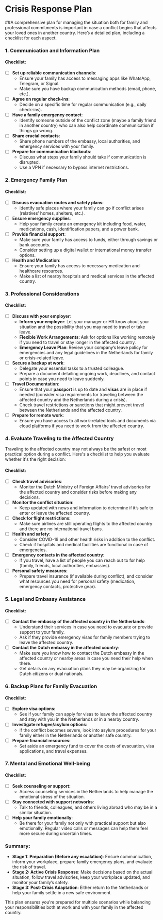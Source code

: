 # Crisis Response Plan
##A comprehensive plan for managing the situation both for family and professional commitments is important in case a conflict begins that affects your loved ones in another country. Here’s a detailed plan, including a checklist for each aspect.


### 1. **Communication and Information Plan**
#### Checklist:
- [ ] **Set up reliable communication channels**:
    - Ensure your family has access to messaging apps like WhatsApp, Telegram, or Signal.
    - Make sure you have backup communication methods (email, phone, etc.).
- [ ] **Agree on regular check-ins**: 
    - Decide on a specific time for regular communication (e.g., daily check-ins).
- [ ] **Have a family emergency contact**:
    - Identify someone outside of the conflict zone (maybe a family friend in another country) who can also help coordinate communication if things go wrong.
- [ ] **Share crucial contacts**:
    - Share phone numbers of the embassy, local authorities, and emergency services with your family.
- [ ] **Prepare for communication blackouts**:
    - Discuss what steps your family should take if communication is disrupted.
    - Use a VPN if necessary to bypass internet restrictions.

### 2. **Emergency Family Plan**
#### Checklist:
- [ ] **Discuss evacuation routes and safety plans**:
    - Identify safe places where your family can go if conflict arises (relatives’ homes, shelters, etc.).
- [ ] **Ensure emergency supplies**:
    - Help your family create an emergency kit including food, water, medications, cash, identification papers, and a power bank.
- [ ] **Provide financial support**:
    - Make sure your family has access to funds, either through savings or bank accounts.
    - Consider setting up a digital wallet or international money transfer options.
- [ ] **Health and Medication**:
    - Ensure your family has access to necessary medication and healthcare resources.
    - Make a list of nearby hospitals and medical services in the affected country.

### 3. **Professional Considerations**
#### Checklist:
- [ ] **Discuss with your employer**:
    - **Inform your employer**: Let your manager or HR know about your situation and the possibility that you may need to travel or take leave.
    - **Flexible Work Arrangements**: Ask for options like working remotely if you need to travel or stay longer in the affected country.
    - **Emergency Leave Plan**: Review your company’s leave policy for emergencies and any legal guidelines in the Netherlands for family or crisis-related leave.
- [ ] **Secure a backup at work**:
    - Delegate your essential tasks to a trusted colleague.
    - Prepare a document detailing ongoing work, deadlines, and contact points in case you need to leave suddenly.
- [ ] **Travel Documentation**:
    - Ensure that your **passport** is up to date and **visas** are in place if needed (consider visa requirements for traveling between the affected country and the Netherlands during a crisis).
    - Check travel restrictions or sanctions that might prevent travel between the Netherlands and the affected country.
- [ ] **Prepare for remote work**:
    - Ensure you have access to all work-related tools and documents via cloud platforms if you need to work from the affected country.

### 4. **Evaluate Traveling to the Affected Country**
Traveling to the affected country may not always be the safest or most practical option during a conflict. Here's a checklist to help you evaluate whether it's the right decision:

#### Checklist:
- [ ] **Check travel advisories**: 
    - Monitor the Dutch Ministry of Foreign Affairs’ travel advisories for the affected country and consider risks before making any decisions.
- [ ] **Monitor the conflict situation**: 
    - Keep updated with news and information to determine if it’s safe to enter or leave the affected country.
- [ ] **Check for flight restrictions**:
    - Make sure airlines are still operating flights to the affected country and there are no international travel bans.
- [ ] **Health and safety**:
    - Consider COVID-19 and other health risks in addition to the conflict.
    - Check if hospitals and medical facilities are functional in case of emergencies.
- [ ] **Emergency contacts in the affected country**:
    - If you travel, have a list of people you can reach out to for help (family, friends, local authorities, embassies).
- [ ] **Personal safety measures**:
    - Prepare travel insurance (if available during conflict), and consider what resources you need for personal safety (medication, emergency contacts, protective gear).

### 5. **Legal and Embassy Assistance**
#### Checklist:
- [ ] **Contact the embassy of the affected country in the Netherlands**:
    - Understand their services in case you need to evacuate or provide support to your family.
    - Ask if they provide emergency visas for family members trying to leave the affected country.
- [ ] **Contact the Dutch embassy in the affected country**:
    - Make sure you know how to contact the Dutch embassy in the affected country or nearby areas in case you need their help when there.
    - Get details on any evacuation plans they may be organizing for Dutch citizens or dual nationals.

### 6. **Backup Plans for Family Evacuation**
#### Checklist:
- [ ] **Explore visa options**:
    - See if your family can apply for visas to leave the affected country and stay with you in the Netherlands or in a nearby country.
- [ ] **Investigate refugee/asylum options**:
    - If the conflict becomes severe, look into asylum procedures for your family either in the Netherlands or another safe country.
- [ ] **Prepare financial resources**:
    - Set aside an emergency fund to cover the costs of evacuation, visa applications, and travel expenses.

### 7. **Mental and Emotional Well-being**
#### Checklist:
- [ ] **Seek counseling or support**:
    - Access counseling services in the Netherlands to help manage the emotional stress of the situation.
- [ ] **Stay connected with support networks**:
    - Talk to friends, colleagues, and others living abroad who may be in a similar situation.
- [ ] **Help your family emotionally**:
    - Be there for your family not only with practical support but also emotionally. Regular video calls or messages can help them feel more secure during uncertain times.

### Summary:
- **Stage 1: Preparation (Before any escalation)**: Ensure communication, inform your workplace, prepare family emergency plans, and evaluate the risk of travel.
- **Stage 2: Active Crisis Response**: Make decisions based on the actual situation, follow travel advisories, keep your workplace updated, and monitor your family’s safety.
- **Stage 3: Post-Crisis Adaptation**: Either return to the Netherlands or help your family settle in a new safe environment.

This plan ensures you're prepared for multiple scenarios while balancing your responsibilities both at work and with your family in the affected country.
